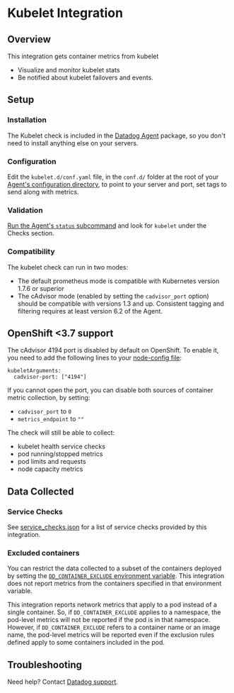 # Kubelet Integration

## Overview

This integration gets container metrics from kubelet

- Visualize and monitor kubelet stats
- Be notified about kubelet failovers and events.

## Setup

### Installation

The Kubelet check is included in the [Datadog Agent][1] package, so you don't need to install anything else on your servers.

### Configuration

Edit the `kubelet.d/conf.yaml` file, in the `conf.d/` folder at the root of your [Agent's configuration directory][2], to point to your server and port, set tags to send along with metrics.

### Validation

[Run the Agent's `status` subcommand][3] and look for `kubelet` under the Checks section.

### Compatibility

The kubelet check can run in two modes:

- The default prometheus mode is compatible with Kubernetes version 1.7.6 or superior
- The cAdvisor mode (enabled by setting the `cadvisor_port` option) should be compatible with versions 1.3 and up. Consistent tagging and filtering requires at least version 6.2 of the Agent.

## OpenShift <3.7 support

The cAdvisor 4194 port is disabled by default on OpenShift. To enable it, you need to add
the following lines to your [node-config file][4]:

```text
kubeletArguments:
  cadvisor-port: ["4194"]
```

If you cannot open the port, you can disable both sources of container metric collection, by setting:

- `cadvisor_port` to `0`
- `metrics_endpoint` to `""`

The check will still be able to collect:

- kubelet health service checks
- pod running/stopped metrics
- pod limits and requests
- node capacity metrics

## Data Collected

### Service Checks

See [service_checks.json][6] for a list of service checks provided by this integration.

### Excluded containers

You can restrict the data collected to a subset of the containers
deployed by setting the [`DD_CONTAINER_EXCLUDE` environment
variable][7]. This integration does not report metrics from the containers
specified in that environment variable.

This integration reports network metrics that apply to a pod instead of a
single container. So, if `DD_CONTAINER_EXCLUDE` applies to a
namespace, the pod-level metrics will not be reported if the pod is in that
namespace. However, if `DD_CONTAINER_EXCLUDE` refers to a container name or an
image name, the pod-level metrics will be reported even if the exclusion rules
defined apply to some containers included in the pod.


## Troubleshooting

Need help? Contact [Datadog support][5].


[1]: https://app.datadoghq.com/account/settings#agent
[2]: https://docs.datadoghq.com/agent/guide/agent-configuration-files/#agent-configuration-directory
[3]: https://docs.datadoghq.com/agent/guide/agent-commands/#agent-status-and-information
[4]: https://docs.openshift.org/3.7/install_config/master_node_configuration.html#node-configuration-files
[5]: https://docs.datadoghq.com/help/
[6]: https://github.com/DataDog/integrations-core/blob/master/kubelet/assets/service_checks.json
[7]: https://docs.datadoghq.com/agent/guide/autodiscovery-management/?tab=containerizedagent
